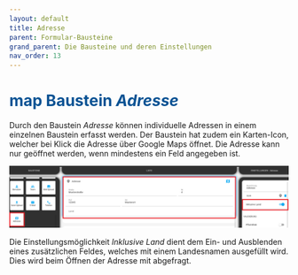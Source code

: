 ```yaml
---
layout: default
title: Adresse
parent: Formular-Bausteine
grand_parent: Die Bausteine und deren Einstellungen
nav_order: 13
---
```


# <span style="color:#0b5394"><span class="material-icons">map</span> **Baustein *Adresse***</span>

Durch den Baustein *Adresse* können individuelle Adressen in einem einzelnen Baustein erfasst werden.
Der Baustein hat zudem ein Karten-Icon, welcher bei Klick die Adresse über Google Maps öffnet. Die Adresse kann nur geöffnet werden, wenn mindestens ein Feld angegeben ist. 

![address1](\assets\record-spec-settings\1address.png "address1")

Die Einstellungsmöglichkeit *Inklusive Land* dient dem Ein- und Ausblenden eines zusätzlichen Feldes, welches mit einem Landesnamen ausgefüllt wird. Dies wird beim Öffnen der Adresse mit abgefragt.